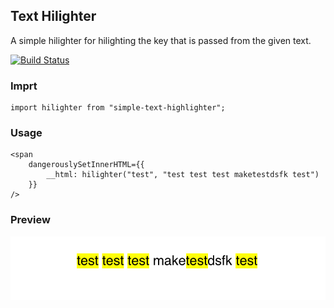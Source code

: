 ## Text Hilighter

A simple hilighter for hilighting the key that is passed from the given text.

[![Build Status](https://travis-ci.org/JayaKrishnaNamburu/highlighter.svg?branch=master)](https://travis-ci.org/JayaKrishnaNamburu/highlighter)

### Imprt

```
import hilighter from "simple-text-highlighter";
```

### Usage

```
<span
    dangerouslySetInnerHTML={{
        __html: hilighter("test", "test test test maketestdsfk test")
    }}
/>
```

### Preview

![Preview](example.png?raw=true "Preview")

